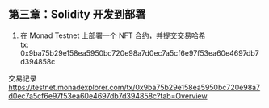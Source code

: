## 第三章：Solidity 开发到部署

1. 在 Monad Testnet 上部署一个 NFT 合约，并提交交易哈希  
	tx: 0x9ba75b29e158ea5950bc720e98a7d0ec7a5cf6e97f53ea60e4697db7d394858c

交易记录
https://testnet.monadexplorer.com/tx/0x9ba75b29e158ea5950bc720e98a7d0ec7a5cf6e97f53ea60e4697db7d394858c?tab=Overview


